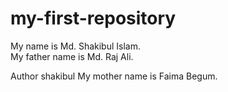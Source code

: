 # my-first-repository
My name is Md. Shakibul Islam. <br>
My father name is Md. Raj Ali.

Author shakibul
My mother name is Faima Begum.
